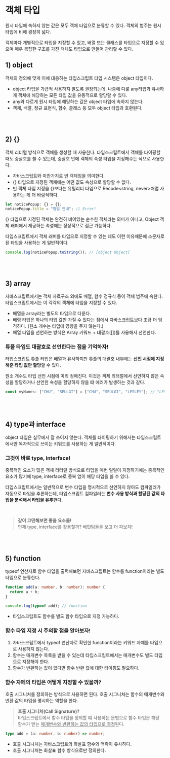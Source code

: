 # 객체 타입

원시 타입에 속하지 않는 값은 모두 객체 타입으로 분류할 수 있다.
객체의 범주는 원시 타입에 비해 굉장히 넓다.

객체마다 개별적으로 타입을 지정할 수 있고, 배열 또는 클래스를 타입으로 지정할 수 있으며 매우 복잡한 구조를 가진 객체도 타입으로 만들어 관리할 수 있다.

## 1) object

객체의 정의에 맞게 이에 대응하는 타입스크립트 타입 시스템은 object 타입이다.

- object 타입을 가급적 사용하지 말도록 권장되는데, 나중에 다룰 any타입과 유사하게 객체에 해당하는 모든 타입 값을 유동적으로 할당할 수 있다.
- any와 다르게 원시 타입에 해당하는 값은 object 타입에 속하지 않는다.
- 객체, 배열, 정규 표현식, 함수, 클래스 등 모두 object 타입과 호환된다.

<br />
<br />

## 2) {}

객체 리터럴 방식으로 객체를 생성할 때 사용한다.
타입스크립트에서 객체를 타이핑할 때도 중괄호를 쓸 수 있는데, 중괄호 안에 객체의 속성 타입을 지정해주는 식으로 사용한다.

- 자바스크립트와 마찬가지로 빈 객체임을 의미한다.
- {} 타입으로 지정된 객체에는 어떤 값도 속성으로 할당할 수 없다.
- 빈 객체 타입 지정을 {}보다는 유틸리티 타입으로 Recode<string, never>처럼 사용하는 게 더 바람직하다.

```ts
let noticePopup: {} = {};
noticePopup.title = "팝업 안내"; // Error!
```

{} 타입으로 지정된 객체는 완전히 비어있는 순수한 객체라는 의미가 아니고, Object 객체 래퍼에서 제공하는 속성에는 정상적으로 접근 가능하다.

타입스크립트에서 객체 래퍼를 타입으로 지정할 수 있는 데도 이런 이유때문에 소문자로 된 타입을 사용하는 게 일반적이다.

```ts
console.log(noticePopup.toString()); // [object Object]
```

<br />
<br />

## 3) array

자바스크립트에서는 객체 자료구조 외에도 배열, 함수 정규식 등이 객체 범주에 속한다. 타입스크립트에서는 이 각각의 객체에 타입을 지정할 수 있다.

- 배열을 array라는 별도의 타입으로 다룬다.
- 배령 타입은 하나의 타입 값만 가질 수 있다는 점에서 자바스크립트보다 조금 더 엄격하다. (원소 개수는 타입에 영향을 주지 않는다.)
- 배열 타입을 선언하는 방식은 Array 키워드 + 대괄호([])를 사용해서 선언한다.

### 튜플 타입도 대괄호로 선언한다는 점을 기억하자!

타입스크립트 튜플 타입은 배열과 유사하지만 튜플의 대괄호 내부에는 **선언 시점에 지정해준 타입 값만 할당**할 수 있다.

원소 개수도 타입 선언 시점에 미리 정해진다. 이것은 객체 리터럴에서 선언하지 않은 속성을 할당하거나 선언한 속성을 할당하지 않을 떄 에러가 발생하는 것과 같다.

```ts
const myNames: ["CHU", "SEULGI"] = ["CHU", "SEULGI", "LESLEY"]; // "LESLEY"는 지정할 수 없다.
```

<br />
<br />

## 4) type과 interface

object 타입은 실무에서 잘 쓰이지 않는다. 객체를 타이핑하기 위해서는 타입스크립트에서만 독자적으로 쓰이는 키워드를 사용하는 게 일반적이다.

### 그것이 바로 type, interface!

중복적인 요소가 많은 객체 리터럴 방식으로 타입을 매번 일일이 지정하기에는 중복적인 요소가 많기에 type, interface로 중복 없이 해당 타입을 쓸 수 있다.

타입스크립트에서는 일반적으로 변수 타입을 명시적으로 선언하지 않아도 컴파일러가 자동으로 타입을 추론하는데, 타입스크립트 컴파일러는 **변수 사용 방식과 할당된 값의 타입을 분석해서 타입을 유추**한다.

<br />

> **같이 고민해보면 좋을 요소들!** <br />
> 언제 type, interface를 활용할까? 배민팀들을 보고 더 파보자!

<br />
<br />

## 5) function

typeof 연산자로 함수 타입을 출력해보면 자바스크립트는 함수를 function이라는 별도 타입으로 분류한다.

```ts
function add(a: number, b: number): number {
  return a + b;
}

console.log(typeof add); // function
```

- 타입스크립트도 함수를 별도 함수 타입으로 지정 가능하다.

### 함수 타입 지정 시 주의할 점을 알아보자!

1. 자바스크립트에서 typeof 연산자로 확인한 function이라는 키워드 자체를 타입으로 사용하지 않는다.
2. 함수는 매개변수 목록을 받을 수 있는데 타입스크립트에서는 매개변수도 별도 타입으로 지정해야 한다.
3. 함수가 반환하는 값이 있다면 함수 반환 값에 대한 타이핑도 필요하다.

### 함수 자페의 타입은 어떻게 지정할 수 있을까?

호출 시그니처를 정의하는 방식으로 사용하면 된다. 호출 시그니처는 함수의 매개변수와 반환 값의 타입을 명시하는 역할을 한다.

> **호출 시그니처(Call Signature)?** <br />
> 타입스크립트에서 함수 타입을 정의할 떄 사용하는 문법으로 함수 타입은 해당 함수가 받는 <u>매개변수와 반환하는 값의 타입으로 결정</u>된다.

```ts
type add = (a: number, b: number) => number;
```

- 호출 시그니처는 자바스크립트의 화살표 함수와 맥락이 유사하다.
- 호출 시그니처는 화살표 함수 방식으로만 정의한다.
